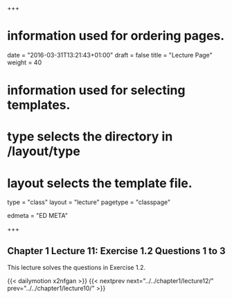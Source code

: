 +++
# information used for ordering pages.
date = "2016-03-31T13:21:43+01:00"
draft = false
title = "Lecture Page"
weight = 40

# information used for selecting templates.
# type selects the directory in /layout/type
# layout selects the template file.

type   = "class"
layout = "lecture"
pagetype = "classpage"





edmeta = "ED META"

+++
## Chapter 1 Lecture 11: Exercise 1.2 Questions 1 to 3
<p class="lead">
This lecture solves the questions in Exercise 1.2.
<p>

{{< dailymotion x2nfgan >}}
{{< nextprev next="../../chapter1/lecture12/"     prev="../../chapter1/lecture10/"  >}}
